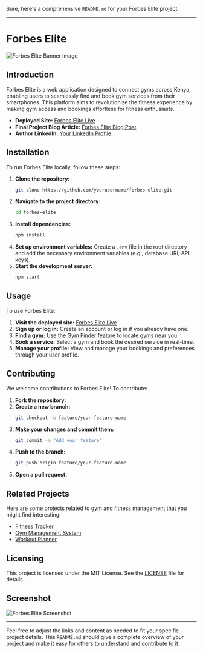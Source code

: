 Sure, here's a comprehensive `README.md` for your Forbes Elite project:

---

# Forbes Elite

![Forbes Elite Banner Image](your_banner_image_link)

## Introduction

Forbes Elite is a web application designed to connect gyms across Kenya, enabling users to seamlessly find and book gym services from their smartphones. This platform aims to revolutionize the fitness experience by making gym access and bookings effortless for fitness enthusiasts.

- **Deployed Site:** [Forbes Elite Live](your_deployed_project_link)
- **Final Project Blog Article:** [Forbes Elite Blog Post](your_blog_article_link)
- **Author LinkedIn:** [Your LinkedIn Profile](your_linkedin_link)

## Installation

To run Forbes Elite locally, follow these steps:

1. **Clone the repository:**
    ```bash
    git clone https://github.com/yourusername/forbes-elite.git
    ```
2. **Navigate to the project directory:**
    ```bash
    cd forbes-elite
    ```
3. **Install dependencies:**
    ```bash
    npm install
    ```
4. **Set up environment variables:**
    Create a `.env` file in the root directory and add the necessary environment variables (e.g., database URI, API keys).
5. **Start the development server:**
    ```bash
    npm start
    ```

## Usage

To use Forbes Elite:

1. **Visit the deployed site:** [Forbes Elite Live](your_deployed_project_link)
2. **Sign up or log in:** Create an account or log in if you already have one.
3. **Find a gym:** Use the Gym Finder feature to locate gyms near you.
4. **Book a service:** Select a gym and book the desired service in real-time.
5. **Manage your profile:** View and manage your bookings and preferences through your user profile.

## Contributing

We welcome contributions to Forbes Elite! To contribute:

1. **Fork the repository.**
2. **Create a new branch:** 
    ```bash
    git checkout -b feature/your-feature-name
    ```
3. **Make your changes and commit them:** 
    ```bash
    git commit -m "Add your feature"
    ```
4. **Push to the branch:** 
    ```bash
    git push origin feature/your-feature-name
    ```
5. **Open a pull request.**

## Related Projects

Here are some projects related to gym and fitness management that you might find interesting:

- [Fitness Tracker](https://github.com/username/fitness-tracker)
- [Gym Management System](https://github.com/username/gym-management-system)
- [Workout Planner](https://github.com/username/workout-planner)

## Licensing

This project is licensed under the MIT License. See the [LICENSE](LICENSE) file for details.

## Screenshot

![Forbes Elite Screenshot](your_screenshot_image_link)

---

Feel free to adjust the links and content as needed to fit your specific project details. This `README.md` should give a complete overview of your project and make it easy for others to understand and contribute to it.
